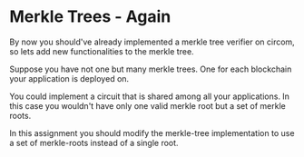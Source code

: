 # Merkle Trees - Again

By now you should've already implemented a merkle tree verifier on circom, so lets add new functionalities to the merkle tree.

Suppose you have not one but many merkle trees. One for each blockchain your application is deployed on.

You could implement a circuit that is shared among all your applications. In this case you wouldn't have only one valid merkle root but a set of merkle roots.

In this assignment you should modify the merkle-tree implementation to use a set of merkle-roots instead of a single root.

